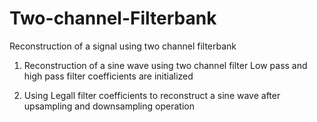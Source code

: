 # Two-channel-Filterbank
Reconstruction of a signal using two channel filterbank

1) Reconstruction of a sine wave using two channel filter
  Low pass and high pass filter coefficients are initialized
 
2) Using Legall filter coefficients to reconstruct a sine wave after upsampling and downsampling operation
